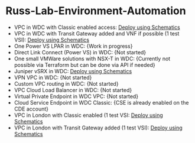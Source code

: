 # Russ-Lab-Environment-Automation

 - VPC in WDC with Classic enabled access: [Deploy using Schematics](https://cloud.ibm.com/schematics/workspaces/create?repository=https://github.com/cloud-design-dev/Russ-Lab-Environment-Automation/tree/main/wdc-vpc-classic-access&terraform_version=terraform_v0.13&resource_group=CDE)
 - VPC in WDC with Transit Gateway added and VNF if possible (1 test VSI): [Deploy using Schematics](https://cloud.ibm.com/schematics/workspaces/create?repository=https://github.com/cloud-design-dev/Russ-Lab-Environment-Automation/tree/main/wdc-vpc-transit-gateway&terraform_version=terraform_v0.13&resource_group=CDE)
 - One Power VS LPAR in WDC: {Work in progress}
 - Direct Link Connect (Power VS) in WDC: {Not started}
 - One small VMWare solutions with NSX-T in WDC: {Currently not possible via Terraform but can be done via API if needed}
 - Juniper vSRX in WDC: [Deploy using Schematics](https://cloud.ibm.com/schematics/workspaces/create?repository=https://github.com/cloud-design-dev/Russ-Lab-Environment-Automation/tree/main/wdc-juniper-vsrx&terraform_version=terraform_v0.13&resource_group=CDE)
 - VPN VPC in WDC: {Not started}
 - Custom VPC routing in WDC: {Not started}
 - VPC Cloud Load Balancer in WDC: {Not started}
 - Virtual Private Endpoint in WDC VPC: {Not started}
 - Cloud Service Endpoint in WDC Classic: {CSE is already enabled on the CDE account}
 - VPC in London with Classic enabled (1 test VSI: [Deploy using Schematics](https://cloud.ibm.com/schematics/workspaces/create?repository=https://github.com/cloud-design-dev/Russ-Lab-Environment-Automation/tree/main/eu-gb-vpc-classic-access&terraform_version=terraform_v0.13&resource_group=CDE)
 - VPC in London with Transit Gateway added (1 test VSI): [Deploy using Schematics](https://cloud.ibm.com/schematics/workspaces/create?repository=https://github.com/cloud-design-dev/Russ-Lab-Environment-Automation/tree/main/eu-gb-vpc-transit-gateway&terraform_version=terraform_v0.13&resource_group=CDE)
 
